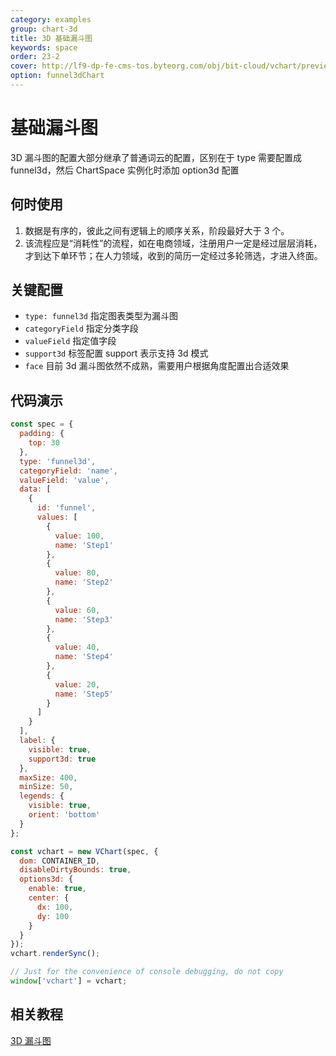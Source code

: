 ```yaml
---
category: examples
group: chart-3d
title: 3D 基础漏斗图
keywords: space
order: 23-2
cover: http://lf9-dp-fe-cms-tos.byteorg.com/obj/bit-cloud/vchart/preview/chart-3d/funnel3d.png
option: funnel3dChart
---
```


# 基础漏斗图

3D 漏斗图的配置大部分继承了普通词云的配置，区别在于 type 需要配置成 funnel3d，然后 ChartSpace 实例化时添加 option3d 配置

## 何时使用

1. 数据是有序的，彼此之间有逻辑上的顺序关系，阶段最好大于 3 个。
2. 该流程应是“消耗性”的流程，如在电商领域，注册用户一定是经过层层消耗，才到达下单环节；在人力领域，收到的简历一定经过多轮筛选，才进入终面。

## 关键配置

- `type: funnel3d` 指定图表类型为漏斗图
- `categoryField` 指定分类字段
- `valueField` 指定值字段
- `support3d` 标签配置 support 表示支持 3d 模式
- `face` 目前 3d 漏斗图依然不成熟，需要用户根据角度配置出合适效果

## 代码演示

```javascript livedemo
const spec = {
  padding: {
    top: 30
  },
  type: 'funnel3d',
  categoryField: 'name',
  valueField: 'value',
  data: [
    {
      id: 'funnel',
      values: [
        {
          value: 100,
          name: 'Step1'
        },
        {
          value: 80,
          name: 'Step2'
        },
        {
          value: 60,
          name: 'Step3'
        },
        {
          value: 40,
          name: 'Step4'
        },
        {
          value: 20,
          name: 'Step5'
        }
      ]
    }
  ],
  label: {
    visible: true,
    support3d: true
  },
  maxSize: 400,
  minSize: 50,
  legends: {
    visible: true,
    orient: 'bottom'
  }
};

const vchart = new VChart(spec, {
  dom: CONTAINER_ID,
  disableDirtyBounds: true,
  options3d: {
    enable: true,
    center: {
      dx: 100,
      dy: 100
    }
  }
});
vchart.renderSync();

// Just for the convenience of console debugging, do not copy
window['vchart'] = vchart;
```

## 相关教程

[3D 漏斗图](link)
